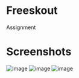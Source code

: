 # Freeskout
Assignment
# Screenshots
![image](https://github.com/Dharsana2019rit/Freeskout/assets/89855872/1843623c-db71-419e-8cdf-d7178fc8194e)
![image](https://github.com/Dharsana2019rit/Freeskout/assets/89855872/61517162-53d1-45b2-829d-79e5bb0eb637)
![image](https://github.com/Dharsana2019rit/Freeskout/assets/89855872/898cf729-7812-40d7-ae4b-192e7167f524)



